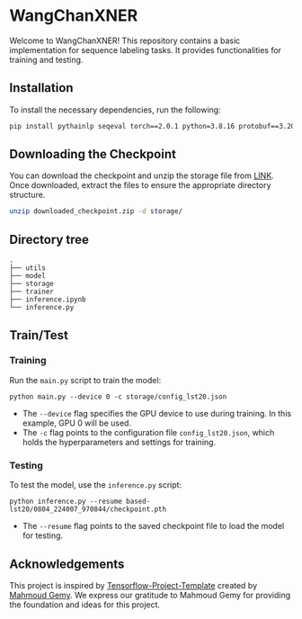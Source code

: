 # WangChanXNER

Welcome to WangChanXNER! This repository contains a basic implementation for sequence labeling tasks. It provides functionalities for training and testing.

## Installation

To install the necessary dependencies, run the following:

```bash
pip install pythainlp seqeval torch==2.0.1 python=3.8.16 protobuf==3.20.0 transformers==4.29.2
```

## Downloading the Checkpoint

You can download the checkpoint and unzip the storage file from [LINK](https://vistec-my.sharepoint.com/:f:/g/personal/weerayut_b_s20_vistec_ac_th/EhCu1EJLsZJEpAVmT3c6D3oBy0y7lb0CzBN-9xsutlzdJg?e=zrYwzK). Once downloaded, extract the files to ensure the appropriate directory structure.

```bash
unzip downloaded_checkpoint.zip -d storage/
```

## Directory tree

```
.
├── utils
├── model
├── storage
├── trainer
├── inference.ipynb
└── inference.py
```

## Train/Test

### Training

Run the `main.py` script to train the model:

```
python main.py --device 0 -c storage/config_lst20.json
```

- The `--device` flag specifies the GPU device to use during training. In this example, GPU 0 will be used.
- The `-c` flag points to the configuration file `config_lst20.json`, which holds the hyperparameters and settings for training.

### Testing

To test the model, use the `inference.py` script:

```
python inference.py --resume based-lst20/0804_224007_970844/checkpoint.pth
```

- The `--resume` flag points to the saved checkpoint file to load the model for testing.


## Acknowledgements

This project is inspired by [Tensorflow-Project-Template](https://github.com/MrGemy95/Tensorflow-Project-Template) created by [Mahmoud Gemy](https://github.com/MrGemy95). We express our gratitude to Mahmoud Gemy for providing the foundation and ideas for this project.
